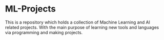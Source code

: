 # ML-Projects
This is a repository which holds a collection of Machine Learning and AI related projects. With the main purpose of learning new tools and languages via programming and making projects.
